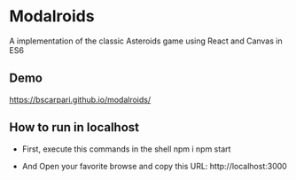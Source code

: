 # Modalroids
A implementation of the classic Asteroids game using React and Canvas in ES6

## Demo

https://bscarpari.github.io/modalroids/

## How to run in localhost

- First, execute this commands in the shell
 npm i
 npm start

- And 
Open your favorite browse and copy this URL: http://localhost:3000